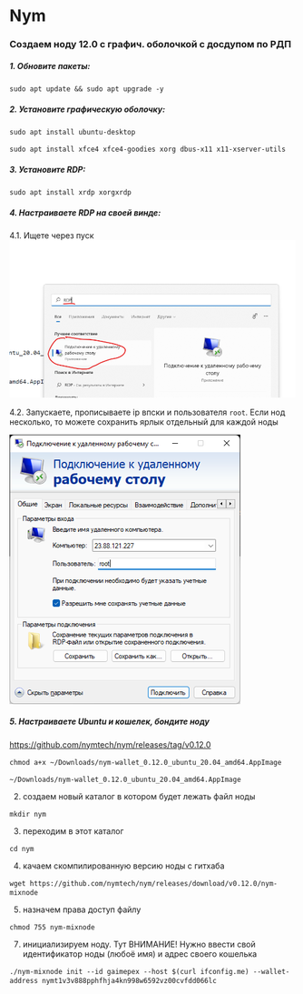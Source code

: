 # Nym
### Создаем ноду 12.0 с графич. оболочкой с досдупом по РДП

##### 1. Обновите пакеты:
```
sudo apt update && sudo apt upgrade -y
```
##### 2. Установите графическую оболочку:
```
sudo apt install ubuntu-desktop
```
```
sudo apt install xfce4 xfce4-goodies xorg dbus-x11 x11-xserver-utils
```
##### 3. Установите RDP:
```
sudo apt install xrdp xorgxrdp
```
##### 4. Настраиваете RDP на своей винде:
4.1. Ищете через пуск
![Ищете прогу](https://github.com/Sanlut/Nym/blob/main/999.png)

4.2. Запускаете, прописываете ip впски и пользователя `root`. Если нод несколько, то можете сохранить ярлык отдельный для каждой ноды

![Прописываем параметры и запускаем](https://github.com/Sanlut/Nym/blob/main/rdp.png)

##### 5. Настраиваете Ubuntu и кошелек, бондите ноду

https://github.com/nymtech/nym/releases/tag/v0.12.0


```
chmod a+x ~/Downloads/nym-wallet_0.12.0_ubuntu_20.04_amd64.AppImage
```
```
~/Downloads/nym-wallet_0.12.0_ubuntu_20.04_amd64.AppImage
```

2.	создаем новый каталог в котором будет лежать файл ноды
```
mkdir nym
```
3.	переходим в этот каталог
```
cd nym
```
4.	качаем скомпилированную версию ноды с гитхаба 
```
wget https://github.com/nymtech/nym/releases/download/v0.12.0/nym-mixnode
```
5.	назначем права доступ файлу
```
chmod 755 nym-mixnode
```
7.	инициализируем ноду. Тут ВНИМАНИЕ! Нужно ввести свой идентификатор ноды (любоё имя) и адрес своего кошелька 
```
./nym-mixnode init --id gaimepex --host $(curl ifconfig.me) --wallet-address nymt1v3v888pphfhja4kn998w6592vz00cvfdd066lc
```
